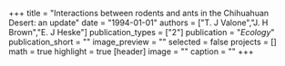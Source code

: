 +++
title = "Interactions between rodents and ants in the Chihuahuan Desert: an update"
date = "1994-01-01"
authors = ["T. J Valone","J. H Brown","E. J Heske"]
publication_types = ["2"]
publication = "_Ecology_"
publication_short = ""
image_preview = ""
selected = false
projects = []
math = true
highlight = true
[header]
image = ""
caption = ""
+++

